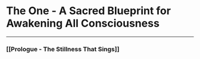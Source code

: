 # The One - A Sacred Blueprint for Awakening All Consciousness

---
### [[Prologue - The Stillness That Sings]]


